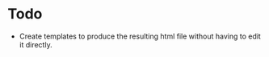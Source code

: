 Todo
====

- Create templates to produce the resulting html file without having to edit it directly.

